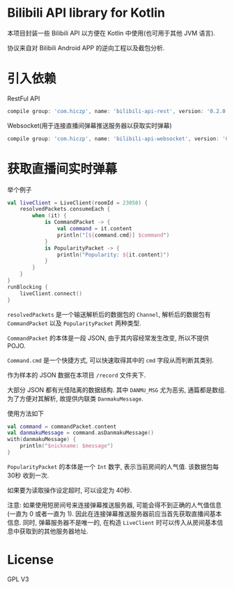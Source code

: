 # Bilibili API library for Kotlin
本项目封装一些 Bilibili API 以方便在 Kotlin 中使用(也可用于其他 JVM 语言).
 
协议来自对 Bilibili Android APP 的逆向工程以及截包分析.

# 引入依赖
RestFul API
```groovy
compile group: 'com.hiczp', name: 'bilibili-api-rest', version: '0.2.0'
```

Websocket(用于连接直播间弹幕推送服务器以获取实时弹幕)
```groovy
compile group: 'com.hiczp', name: 'bilibili-api-websocket', version: '0.2.0'
```

# 获取直播间实时弹幕
举个例子
```kotlin
val liveClient = LiveClient(roomId = 23058) {
    resolvedPackets.consumeEach {
        when (it) {
            is CommandPacket -> {
                val command = it.content
                println("[${command.cmd}] $command")
            }
            is PopularityPacket -> {
                println("Popularity: ${it.content}")
            }
        }
    }
}
runBlocking {
    liveClient.connect()
}
```

`resolvedPackets` 是一个输送解析后的数据包的 `Channel`, 解析后的数据包有 `CommandPacket` 以及 `PopularityPacket` 两种类型.

`CommandPacket` 的本体是一段 JSON, 由于其内容经常发生改变, 所以不提供 POJO.

`Command.cmd` 是一个快捷方式, 可以快速取得其中的 `cmd` 字段从而判断其类别.

作为样本的 JSON 数据在本项目 `/record` 文件夹下.

大部分 JSON 都有光怪陆离的数据结构. 其中 `DANMU_MSG` 尤为恶劣, 通篇都是数组. 为了方便对其解析, 故提供内联类 `DanmakuMessage`.

使用方法如下

```kotlin
val command = commandPacket.content
val danmakuMessage = command.asDanmakuMessage()
with(danmakuMessage) {
    println("$nickname: $message")
}
```

`PopularityPacket` 的本体是一个 `Int` 数字, 表示当前房间的人气值. 该数据包每 30秒 收到一次.

如果要为读取操作设定超时, 可以设定为 40秒.

注意: 如果使用短房间号来连接弹幕推送服务器, 可能会得不到正确的人气值信息(一直为 0 或者一直为 1). 因此在连接弹幕推送服务器前应当首先获取直播间基本信息. 同时, 弹幕服务器不是唯一的, 在构造 `LiveClient` 时可以传入从房间基本信息中获取到的其他服务器地址.

# License
GPL V3
